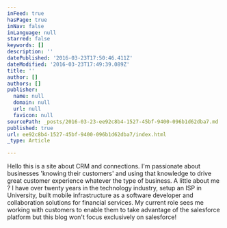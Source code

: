 ```yaml
---
inFeed: true
hasPage: true
inNav: false
inLanguage: null
starred: false
keywords: []
description: ''
datePublished: '2016-03-23T17:50:46.411Z'
dateModified: '2016-03-23T17:49:39.089Z'
title: ''
author: []
authors: []
publisher:
  name: null
  domain: null
  url: null
  favicon: null
sourcePath: _posts/2016-03-23-ee92c8b4-1527-45bf-9400-096b1d62dba7.md
published: true
url: ee92c8b4-1527-45bf-9400-096b1d62dba7/index.html
_type: Article

---
```

Hello this is a site about CRM and connections.  I'm passionate about businesses 'knowing their customers' and using that knowledge to drive great customer experience whatever the type of business.  A little about me ?  I have over twenty years in the technology industry, setup an ISP in University, built mobile infrastructure as a software developer and collaboration solutions for financial services.  My current role sees me working with customers to enable them to take advantage of the salesforce platform but this blog won't focus exclusively on salesforce!